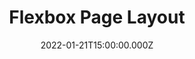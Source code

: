 ---
title: Flexbox Page Layout
description: Description here
date: 2022-01-21T15:00:00.000Z
released: true
---